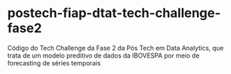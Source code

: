 # postech-fiap-dtat-tech-challenge-fase2
Código do Tech Challenge da Fase 2 da Pós Tech em Data Analytics, que trata de um modelo preditivo de dados da IBOVESPA por meio de forecasting de séries temporais
